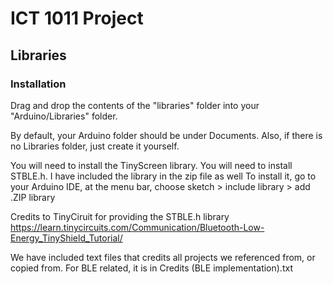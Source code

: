 # ICT 1011 Project

## Libraries 

### Installation

Drag and drop the contents of the "libraries" folder into your "Arduino/Libraries" folder.

By default, your Arduino folder should be under Documents. Also, if there is no Libraries folder, just create it yourself.

You will need to install the TinyScreen library.
You will need to install STBLE.h. I have included the library in the zip file as well
To install it, go to your Arduino IDE, at the menu bar, choose sketch > include library > add .ZIP library

Credits to TinyCiruit for providing the STBLE.h library
https://learn.tinycircuits.com/Communication/Bluetooth-Low-Energy_TinyShield_Tutorial/

We have included text files that credits all projects we referenced from, or copied from.
For BLE related, it is in Credits (BLE implementation).txt